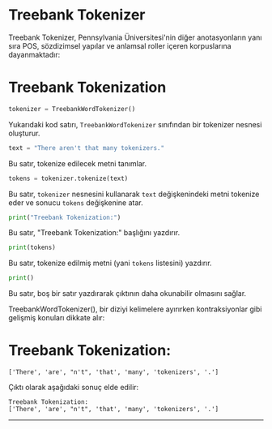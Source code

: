 # Treebank Tokenizer
Treebank Tokenizer, Pennsylvania Üniversitesi'nin diğer anotasyonların yanı sıra POS, sözdizimsel yapılar ve anlamsal roller içeren korpuslarına dayanmaktadır:

# Treebank Tokenization
```python
tokenizer = TreebankWordTokenizer()
```
Yukarıdaki kod satırı, `TreebankWordTokenizer` sınıfından bir tokenizer nesnesi oluşturur.

```python
text = "There aren't that many tokenizers."
```
Bu satır, tokenize edilecek metni tanımlar.

```python
tokens = tokenizer.tokenize(text)
```
Bu satır, `tokenizer` nesnesini kullanarak `text` değişkenindeki metni tokenize eder ve sonucu `tokens` değişkenine atar.

```python
print("Treebank Tokenization:")
```
Bu satır, "Treebank Tokenization:" başlığını yazdırır.

```python
print(tokens)
```
Bu satır, tokenize edilmiş metni (yani `tokens` listesini) yazdırır.

```python
print()
```
Bu satır, boş bir satır yazdırarak çıktının daha okunabilir olmasını sağlar.

TreebankWordTokenizer(), bir diziyi kelimelere ayırırken kontraksiyonlar gibi gelişmiş konuları dikkate alır:

# Treebank Tokenization:
`['There', 'are', "n't", 'that', 'many', 'tokenizers', '.']`

Çıktı olarak aşağıdaki sonuç elde edilir:
```
Treebank Tokenization:
['There', 'are', "n't", 'that', 'many', 'tokenizers', '.']
```

---

